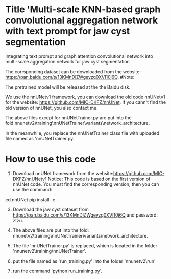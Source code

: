 # Title 'Multi-scale KNN-based graph convolutional aggregation network with text prompt for jaw cyst segmentation

Integrating text prompt and graph attention convolutional network into multi-scale aggregation network for jaw cyst segmentation

The corrsponding dataset can be downloaded from the website: https://pan.baidu.com/s/13KMnDlZWgeyzq0XVI10j6Q.
#Note:

The pretrained model will be released at the the Baidu disk.

We use the nnUNetv1 framework, you can download the old code nnUNetv1 for the website: https://github.com/MIC-DKFZ/nnUNet. If you cann't find the old version of nnUNet, you also contact me.

The above files except for nnUNetTrainer.py are put into the fold:nnunetv2\training\nnUNetTrainer\variants\network_architecture.

In the meanwhile, you replace the nnUNetTrainer class file with uploaded file named as 'nnUNetTrainer.py.



# How to use this code

1. Download nnUNet framework from the website:https://github.com/MIC-DKFZ/nnUNetv1
Notice: This code is based on the first version of nnUNet code. You must find the corresponding version, then you can use the command:

cd nnUNet
pip install -e .

3. Download the jaw cyst dataset from https://pan.baidu.com/s/13KMnDlZWgeyzq0XVI10j6Q and password: ztzu.

4. The above files are put into the fold: nnunetv2\training\nnUNetTrainer\variants\network_architecture.

5. The file 'nnUNetTrainer.py' is replaced, which is located in the folder 'nnunetv2\training\nnUNetTrainer\'.

6. put the file named as 'run_training.py' into the folder 'nnunetv2\run'

7. run the command 'python run_training.py'.


